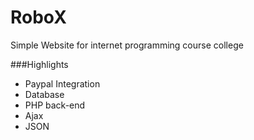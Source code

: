 RoboX
=====

Simple Website for internet programming course college

###Highlights
- Paypal Integration
- Database
- PHP back-end
- Ajax
- JSON
